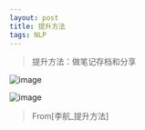 ```yaml
---
layout: post
title: 提升方法
tags: NLP
---
```

> 提升方法：做笔记存档和分享

![image](http://upyun.midnight2104.com/blog/20190324/adaboost1.jpg)

![image](http://upyun.midnight2104.com/blog/20190324/adaboost2.jpg)


> From[李航_提升方法]